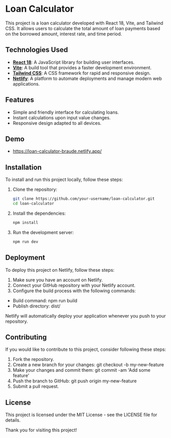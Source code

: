 # Loan Calculator

This project is a loan calculator developed with React 18, Vite, and Tailwind CSS. It allows users to calculate the total amount of loan payments based on the borrowed amount, interest rate, and time period.

## Technologies Used

- **[React 18](https://reactjs.org/)**: A JavaScript library for building user interfaces.
- **[Vite](https://vitejs.dev/)**: A build tool that provides a faster development environment.
- **[Tailwind CSS](https://tailwindcss.com/)**: A CSS framework for rapid and responsive design.
- **[Netlify](https://www.netlify.com/)**: A platform to automate deployments and manage modern web applications.

## Features

- Simple and friendly interface for calculating loans.
- Instant calculations upon input value changes.
- Responsive design adapted to all devices.

## Demo

- https://loan-calculator-braude.netlify.app/

## Installation

To install and run this project locally, follow these steps:

1. Clone the repository:
   ```bash
   git clone https://github.com/your-username/loan-calculator.git
   cd loan-calculator
   ```
2. Install the dependencies:
   ```bash
   npm install
   ```
3. Run the development server:
   ```bash
   npm run dev
   ```
## Deployment
To deploy this project on Netlify, follow these steps:

1. Make sure you have an account on Netlify.
2. Connect your GitHub repository with your Netlify account.
3. Configure the build process with the following commands:
- Build command: npm run build
- Publish directory: dist/

Netlify will automatically deploy your application whenever you push to your repository.

## Contributing
If you would like to contribute to this project, consider following these steps:

1. Fork the repository.
2. Create a new branch for your changes: git checkout -b my-new-feature
3. Make your changes and commit them: git commit -am 'Add some feature'
4. Push the branch to GitHub: git push origin my-new-feature
5. Submit a pull request.

## License
This project is licensed under the MIT License - see the LICENSE file for details.

Thank you for visiting this project!
